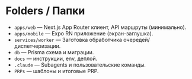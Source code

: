 # Folders / Папки

- `apps/web` — Next.js App Router клиент, API маршруты (минимально).
- `apps/mobile` — Expo RN приложение (экран-заглушка).
- `services/worker` — Заготовка обработчика очередей/диспетчеризации.
- `db` — Prisma схема и миграции.
- `docs` — инструкции, env, деплой.
- `.claude` — Subagents и пользовательские команды.
- `PRPs` — шаблоны и итоговые PRP.
